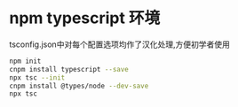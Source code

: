 # npm typescript 环境
tsconfig.json中对每个配置选项均作了汉化处理,方便初学者使用
```sh
npm init
cnpm install typescript --save
npx tsc --init
cnpm install @types/node --dev-save
npx tsc
```
